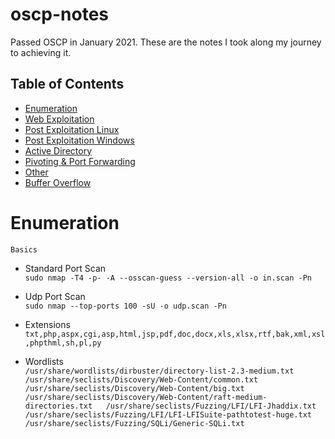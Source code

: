 # oscp-notes

Passed OSCP in January 2021. These are the notes I took along my journey to achieving it. 

## Table of Contents
- [Enumeration](#Enumeration)
- [Web Exploitation](#Web-Exploitation)
- [Post Exploitation Linux](#Post-Exploitation-Linux)
- [Post Exploitation Windows](#Post-Exploitation-Windows)
- [Active Directory](#Active-Directory)
- [Pivoting & Port Forwarding](#Pivoting--Port-Forwarding)
- [Other](#Other)
- [Buffer Overflow](#Buffer-Overflow)

Enumeration
===============================================================================================
`Basics`


-   Standard Port Scan  
     `sudo nmap -T4 -p- -A --osscan-guess --version-all -o in.scan -Pn`

-   Udp Port Scan  
        `sudo nmap --top-ports 100 -sU -o udp.scan -Pn`

-   Extensions  
    `txt,php,aspx,cgi,asp,html,jsp,pdf,doc,docx,xls,xlsx,rtf,bak,xml,xsl,phpthml,sh,pl,py`

-   Wordlists  
        ```/usr/share/wordlists/dirbuster/directory-list-2.3-medium.txt  
         /usr/share/seclists/Discovery/Web-Content/common.txt  
         /usr/share/seclists/Discovery/Web-Content/big.txt  
         /usr/share/seclists/Discovery/Web-Content/raft-medium-directories.txt  
         /usr/share/seclists/Fuzzing/LFI/LFI-Jhaddix.txt  
         /usr/share/seclists/Fuzzing/LFI/LFI-LFISuite-pathtotest-huge.txt  
         /usr/share/seclists/Fuzzing/SQLi/Generic-SQLi.txt```

